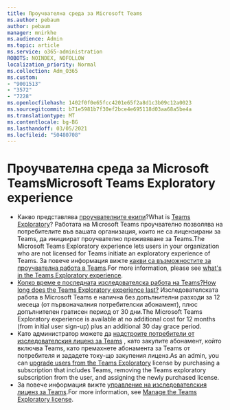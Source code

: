 ```yaml
---
title: Проучвателна среда за Microsoft Teams
ms.author: pebaum
author: pebaum
manager: mnirkhe
ms.audience: Admin
ms.topic: article
ms.service: o365-administration
ROBOTS: NOINDEX, NOFOLLOW
localization_priority: Normal
ms.collection: Adm_O365
ms.custom:
- "9001513"
- "3572"
- "7228"
ms.openlocfilehash: 1402f0f0e65fcc4201e65f2a8d1c3b09c12a0023
ms.sourcegitcommit: b71e5981b7f30ef2bce4e695118d03aa68a5be4a
ms.translationtype: MT
ms.contentlocale: bg-BG
ms.lasthandoff: 03/05/2021
ms.locfileid: "50480708"
---
```

# <a name="microsoft-teams-exploratory-experience"></a><span data-ttu-id="bf3fe-102">Проучвателна среда за Microsoft Teams</span><span class="sxs-lookup"><span data-stu-id="bf3fe-102">Microsoft Teams Exploratory experience</span></span>

- <span data-ttu-id="bf3fe-103">Какво представлява [проучвателните екипи](https://docs.microsoft.com/microsoftteams/teams-exploratory)?</span><span class="sxs-lookup"><span data-stu-id="bf3fe-103">What is [Teams Exploratory](https://docs.microsoft.com/microsoftteams/teams-exploratory)?</span></span> <span data-ttu-id="bf3fe-104">Работата на Microsoft Teams проучвателно позволява на потребителите във вашата организация, които не са лицензирани за Teams, да инициират проучвателно преживяване за Teams.</span><span class="sxs-lookup"><span data-stu-id="bf3fe-104">The Microsoft Teams Exploratory experience lets users in your organization who are not licensed for Teams initiate an exploratory experience of Teams.</span></span> <span data-ttu-id="bf3fe-105">За повече информация вижте [какви са възможностите за проучвателна работа в Teams](https://docs.microsoft.com/microsoftteams/teams-exploratory#whats-in-the-teams-exploratory-experience).</span><span class="sxs-lookup"><span data-stu-id="bf3fe-105">For more information, please see [what's in the Teams Exploratory experience](https://docs.microsoft.com/microsoftteams/teams-exploratory#whats-in-the-teams-exploratory-experience).</span></span>
- [<span data-ttu-id="bf3fe-106">Колко време е последната изследователска работа на Teams?</span><span class="sxs-lookup"><span data-stu-id="bf3fe-106">How long does the Teams Exploratory experience last?</span></span>](https://docs.microsoft.com/microsoftteams/teams-exploratory#how-long-does-the-teams-exploratory-experience-last) <span data-ttu-id="bf3fe-107">Изследователската работа в Microsoft Teams е налична без допълнителни разходи за 12 месеца (от първоначалния потребителски абонамент), плюс допълнителен гратисен период от 30 дни.</span><span class="sxs-lookup"><span data-stu-id="bf3fe-107">The Microsoft Teams Exploratory experience is available at no additional cost for 12 months (from initial user sign-up) plus an additional 30 day grace period.</span></span>
- <span data-ttu-id="bf3fe-108">Като администратор можете да [надстроите потребители от изследователския лиценз за Teams](https://docs.microsoft.com/microsoftteams/teams-exploratory#upgrade-users-from-the-teams-exploratory-license) , като закупите абонамент, който включва Teams, като премахнете абонамента за Teams от потребителя и зададете току-що закупения лиценз.</span><span class="sxs-lookup"><span data-stu-id="bf3fe-108">As an admin, you can [upgrade users from the Teams Exploratory](https://docs.microsoft.com/microsoftteams/teams-exploratory#upgrade-users-from-the-teams-exploratory-license) license by purchasing a subscription that includes Teams, removing the Teams exploratory subscription from the user, and assigning the newly purchased license.</span></span>
- <span data-ttu-id="bf3fe-109">За повече информация вижте [управление на изследователския лиценз за Teams](https://docs.microsoft.com/microsoftteams/teams-exploratory).</span><span class="sxs-lookup"><span data-stu-id="bf3fe-109">For more information, see [Manage the Teams Exploratory license](https://docs.microsoft.com/microsoftteams/teams-exploratory).</span></span>
